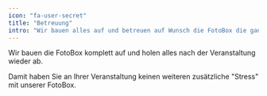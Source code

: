 ```yaml
---
icon: "fa-user-secret"
title: "Betreuung"
intro: "Wir bauen alles auf und betreuen auf Wunsch die FotoBox die ganze Zeit."
---
```

Wir bauen die FotoBox komplett auf und holen alles nach der Veranstaltung wieder ab. 

Damit haben Sie an Ihrer Veranstaltung keinen weiteren zusätzliche "Stress" mit unserer FotoBox.
